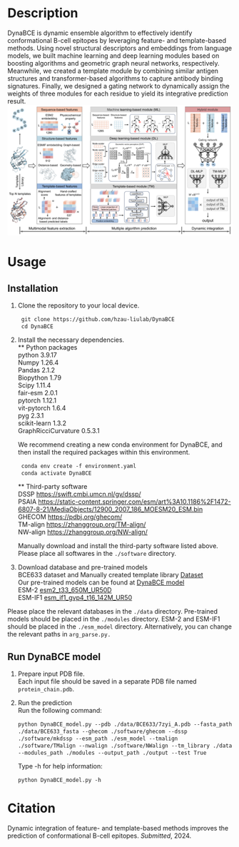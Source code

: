 # Description
DynaBCE is dynamic ensemble algorithm to effectively identify conformational B-cell epitopes by leveraging feature- and template-based methods. Using novel structural descriptors and embeddings from language models, we built machine learning and deep learning modules based on boosting algorithms and geometric graph neural networks, respectively. Meanwhile, we created a template module by combining similar antigen structures and transformer-based algorithms to capture antibody binding signatures. Finally, we designed a gating network to dynamically assign the weights of three modules for each residue to yield its integrative prediction result.   
![image](img/Framework.png)  

# Usage
## Installation 
1. Clone the repository to your local device.
   ```shell
    git clone https://github.com/hzau-liulab/DynaBCE   
    cd DynaBCE
   ```
2. Install the necessary dependencies.     
   ** Python packages         
        python                3.9.17    
        Numpy                 1.26.4     
        Pandas                2.1.2    
        Biopython             1.79     
        Scipy                 1.11.4      
        fair-esm              2.0.1      
        pytorch               1.12.1    
        vit-pytorch           1.6.4     
        pyg                   2.3.1      
        scikit-learn          1.3.2    
        GraphRicciCurvature   0.5.3.1 

     
   We recommend creating a new conda environment for DynaBCE, and then install the required packages within this environment.          
   ```shell
    conda env create -f environment.yaml  
    conda activate DynaBCE
   ```
    ** Third-party software        
        DSSP https://swift.cmbi.umcn.nl/gv/dssp/    
        PSAIA https://static-content.springer.com/esm/art%3A10.1186%2F1472-6807-8-21/MediaObjects/12900_2007_186_MOESM20_ESM.bin        
        GHECOM https://pdbj.org/ghecom/      
        TM-align https://zhanggroup.org/TM-align/   
        NW-align https://zhanggroup.org/NW-align/
   
   Manually download and install the third-party software listed above. Please place all softwares in the `./software` directory.
   
4. Download database and pre-trained models        
   BCE633 dataset and Manually created template library [Dataset](https://drive.google.com/file/d/1z1xSP5U5GkCvLTmrMAnlxp8qUMspBr9y/view?usp=sharing)      
   Our pre-trained models can be found at [DynaBCE model](https://drive.google.com/file/d/1z1xSP5U5GkCvLTmrMAnlxp8qUMspBr9y/view?usp=sharing)         
   ESM-2 [esm2_t33_650M_UR50D](https://dl.fbaipublicfiles.com/fair-esm/models/esm2_t33_650M_UR50D.pt)        
   ESM-IF1 [esm_if1_gvp4_t16_142M_UR50](https://dl.fbaipublicfiles.com/fair-esm/models/esm2_t33_650M_UR50D.pt)            

Please place the relevant databases in the `./data` directory. Pre-trained models should be placed in the `./modules` directory. ESM-2 and ESM-IF1 should be placed in the `./esm_model` directory. Alternatively, you can change the relevant paths in `arg_parse.py.`

## Run DynaBCE model  
1. Prepare input PDB file.      
   Each input file should be saved in a separate PDB file named `protein_chain.pdb`.       
   
2. Run the prediction    
   Run the following command:   
   
       python DynaBCE_model.py --pdb ./data/BCE633/7zyi_A.pdb --fasta_path ./data/BCE633_fasta --ghecom ./software/ghecom --dssp ./software/mkdssp --esm_path ./esm_model --tmalign ./software/TMalign --nwalign ./software/NWalign --tm_library ./data  --modules_path ./modules --output_path ./output --test True
   
   Type -h for help information:         
   
       python DynaBCE_model.py -h         

# Citation
Dynamic integration of feature- and template-based methods improves the prediction of conformational B-cell epitopes. *Submitted*, 2024.
